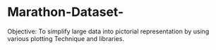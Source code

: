 # Marathon-Dataset-
Objective:
To simplify large data into pictorial representation by using various plotting Technique and libraries.
